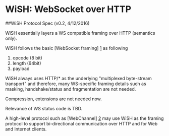 # WiSH: WebSocket over HTTP

##WiSH Protocol Spec (v0.2, 4/12/2016)

WiSH  essentially layers a WS compatible framing over HTTP (semantics only).

WiSH follows the basic [WebSocket framing] [1] as following
1. opcode (8 bit)
2. length (64bit)
3. payload

WiSH always uses HTTP/* as the underlying "multiplexed byte-stream transport"
and therefore, many WS-specific framing details such as masking,
handshake/status and fragmentation are not needed.

Compression, extensions are not needed now.

Relevance of WS status code is TBD.

A high-level protocol such as [WebChannel] [2] may use WiSH as the framing protocol to support bi-directional communication over HTTP and for Web and Internet clients.

[1]: https://tools.ietf.org/html/rfc6455
[2]: https://github.com/bidiweb/webchannel
